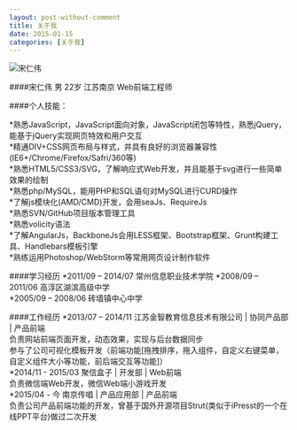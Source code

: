 ```yaml
---
layout: post-without-comment
title: 关于我
date: 2015-01-15
categories: [关于我]
---
```


![宋仁伟](http://rwson.github.io/assets/img/posts/me.jpg)

####宋仁伟 男 22岁 江苏南京 Web前端工程师    

####个人技能：   

*熟悉JavaScript，JavaScript面向对象，JavaScript闭包等特性，熟悉jQuery，能基于jQuery实现网页特效和用户交互     
*精通DIV+CSS网页布局与样式，并具有良好的浏览器兼容性(IE6+/Chrome/Firefox/Safri/360等)   
*熟悉HTML5/CSS3/SVG，了解响应式Web开发，并且能基于svg进行一些简单效果的绘制   
*熟悉php/MySQL，能用PHP和SQL语句对MySQL进行CURD操作   
*了解js模块化(AMD/CMD)开发，会用seaJs、RequireJs    
*熟悉SVN/GitHub项目版本管理工具    
*熟悉volicity语法   
*了解AngularJs，BackboneJs会用LESS框架、Bootstrap框架、Grunt构建工具、Handlebars模板引擎    
*熟练运用Photoshop/WebStorm等常用网页设计制作软件


####学习经历
*2011/09 – 2014/07 常州信息职业技术学院
*2008/09 – 2011/06 高淳区湖滨高级中学   
*2005/09 – 2008/06 砖墙镇中心中学   

####工作经历
*2013/07 – 2014/11   江苏金智教育信息技术有限公司 | 协同产品部 | 产品前端    
负责网站前端页面开发，动态效果，实现与后台数据同步   
参与了公司可视化模板开发（前端功能[拖拽排序，拖入组件，自定义右键菜单，自定义组件大小等功能，前后端交互等功能]）   
*2014/11 - 2015/03  聚信盒子 | 开发部 | Web前端    
负责微信端Web开发，微信Web端小游戏开发    
*2015/04 - 今  南京传唱 | 产品应用部 | 产品前端    
负责公司产品前端功能的开发，曾基于国外开源项目Strut(类似于iPresst的一个在线PPT平台)做过二次开发
